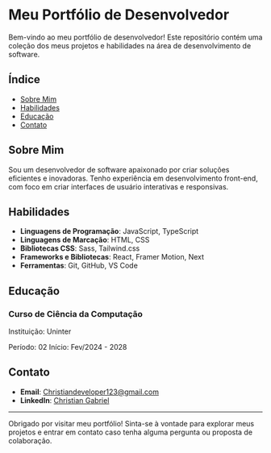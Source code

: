 # Meu Portfólio de Desenvolvedor

Bem-vindo ao meu portfólio de desenvolvedor! Este repositório contém uma coleção dos meus projetos e habilidades na área de desenvolvimento de software.

## Índice

- [Sobre Mim](#sobre-mim)
- [Habilidades](#habilidades)
- [Educação](#educação)
- [Contato](#contato)

## Sobre Mim

Sou um desenvolvedor de software apaixonado por criar soluções eficientes e inovadoras. Tenho experiência em desenvolvimento front-end, com foco em criar interfaces de usuário interativas e responsivas.

## Habilidades

- **Linguagens de Programação**: JavaScript, TypeScript
- **Linguagens de Marcação**: HTML, CSS
- **Bibliotecas CSS**: Sass, Tailwind.css
- **Frameworks e Bibliotecas**: React, Framer Motion, Next
- **Ferramentas**: Git, GitHub, VS Code

## Educação

### Curso de Ciência da Computação

Instituição: Uninter

Período: 02
Início: Fev/2024 - 2028

## Contato

- **Email**: [Christiandeveloper123@gmail.com](mailto:Christiandeveloper123@gmail.com)
- **LinkedIn**: [Christian Gabriel](https://www.linkedin.com/in/christiangdev/)

---

Obrigado por visitar meu portfólio! Sinta-se à vontade para explorar meus projetos e entrar em contato caso tenha alguma pergunta ou proposta de colaboração.
